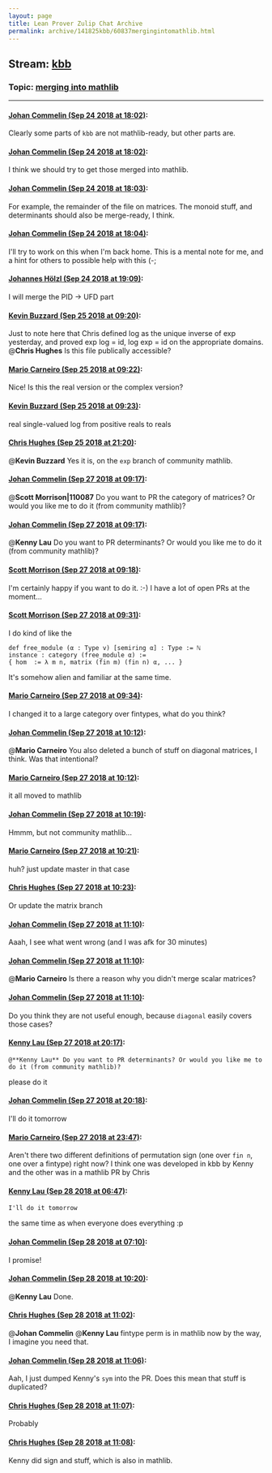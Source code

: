 ```yaml
---
layout: page
title: Lean Prover Zulip Chat Archive 
permalink: archive/141825kbb/60837mergingintomathlib.html
---
```


## Stream: [kbb](index.html)
### Topic: [merging into mathlib](60837mergingintomathlib.html)

---

#### [Johan Commelin (Sep 24 2018 at 18:02)](https://leanprover.zulipchat.com/#narrow/stream/141825-kbb/topic/merging%20into%20mathlib/near/134535620):
Clearly some parts of `kbb` are not mathlib-ready, but other parts are.

#### [Johan Commelin (Sep 24 2018 at 18:02)](https://leanprover.zulipchat.com/#narrow/stream/141825-kbb/topic/merging%20into%20mathlib/near/134535629):
I think we should try to get those merged into mathlib.

#### [Johan Commelin (Sep 24 2018 at 18:03)](https://leanprover.zulipchat.com/#narrow/stream/141825-kbb/topic/merging%20into%20mathlib/near/134535659):
For example, the remainder of the file on matrices. The monoid stuff, and determinants should also be merge-ready, I think.

#### [Johan Commelin (Sep 24 2018 at 18:04)](https://leanprover.zulipchat.com/#narrow/stream/141825-kbb/topic/merging%20into%20mathlib/near/134535744):
I'll try to work on this when I'm back home. This is a mental note for me, and a hint for others to possible help with this (-;

#### [Johannes Hölzl (Sep 24 2018 at 19:09)](https://leanprover.zulipchat.com/#narrow/stream/141825-kbb/topic/merging%20into%20mathlib/near/134539311):
I will merge the PID -> UFD part

#### [Kevin Buzzard (Sep 25 2018 at 09:20)](https://leanprover.zulipchat.com/#narrow/stream/141825-kbb/topic/merging%20into%20mathlib/near/134579577):
Just to note here that Chris defined log as the unique inverse of exp yesterday, and proved exp log = id, log exp = id on the appropriate domains. @**Chris Hughes** Is this file publically accessible?

#### [Mario Carneiro (Sep 25 2018 at 09:22)](https://leanprover.zulipchat.com/#narrow/stream/141825-kbb/topic/merging%20into%20mathlib/near/134579668):
Nice! Is this the real version or the complex version?

#### [Kevin Buzzard (Sep 25 2018 at 09:23)](https://leanprover.zulipchat.com/#narrow/stream/141825-kbb/topic/merging%20into%20mathlib/near/134579688):
real single-valued log from positive reals to reals

#### [Chris Hughes (Sep 25 2018 at 21:20)](https://leanprover.zulipchat.com/#narrow/stream/141825-kbb/topic/merging%20into%20mathlib/near/134621012):
@**Kevin Buzzard** Yes it is, on the `exp` branch of community mathlib.

#### [Johan Commelin (Sep 27 2018 at 09:17)](https://leanprover.zulipchat.com/#narrow/stream/141825-kbb/topic/merging%20into%20mathlib/near/134727322):
@**Scott Morrison|110087** Do you want to PR the category of matrices? Or would you like me to do it (from community mathlib)?

#### [Johan Commelin (Sep 27 2018 at 09:17)](https://leanprover.zulipchat.com/#narrow/stream/141825-kbb/topic/merging%20into%20mathlib/near/134727341):
@**Kenny Lau** Do you want to PR determinants? Or would you like me to do it (from community mathlib)?

#### [Scott Morrison (Sep 27 2018 at 09:18)](https://leanprover.zulipchat.com/#narrow/stream/141825-kbb/topic/merging%20into%20mathlib/near/134727401):
I'm certainly happy if you want to do it. :-) I have a lot of open PRs at the moment...

#### [Scott Morrison (Sep 27 2018 at 09:31)](https://leanprover.zulipchat.com/#narrow/stream/141825-kbb/topic/merging%20into%20mathlib/near/134727903):
I do kind of like the 
```
def free_module (α : Type v) [semiring α] : Type := ℕ
instance : category (free_module α) :=
{ hom  := λ m n, matrix (fin m) (fin n) α, ... }
```
 It's somehow alien and familiar at the same time.

#### [Mario Carneiro (Sep 27 2018 at 09:34)](https://leanprover.zulipchat.com/#narrow/stream/141825-kbb/topic/merging%20into%20mathlib/near/134728028):
I changed it to a large category over fintypes, what do you think?

#### [Johan Commelin (Sep 27 2018 at 10:12)](https://leanprover.zulipchat.com/#narrow/stream/141825-kbb/topic/merging%20into%20mathlib/near/134729544):
@**Mario Carneiro** You also deleted a bunch of stuff on diagonal matrices, I think. Was that intentional?

#### [Mario Carneiro (Sep 27 2018 at 10:12)](https://leanprover.zulipchat.com/#narrow/stream/141825-kbb/topic/merging%20into%20mathlib/near/134729550):
it all moved to mathlib

#### [Johan Commelin (Sep 27 2018 at 10:19)](https://leanprover.zulipchat.com/#narrow/stream/141825-kbb/topic/merging%20into%20mathlib/near/134729823):
Hmmm, but not community mathlib...

#### [Mario Carneiro (Sep 27 2018 at 10:21)](https://leanprover.zulipchat.com/#narrow/stream/141825-kbb/topic/merging%20into%20mathlib/near/134729915):
huh? just update master in that case

#### [Chris Hughes (Sep 27 2018 at 10:23)](https://leanprover.zulipchat.com/#narrow/stream/141825-kbb/topic/merging%20into%20mathlib/near/134730013):
Or update the matrix branch

#### [Johan Commelin (Sep 27 2018 at 11:10)](https://leanprover.zulipchat.com/#narrow/stream/141825-kbb/topic/merging%20into%20mathlib/near/134732181):
Aaah, I see what went wrong (and I was afk for 30 minutes)

#### [Johan Commelin (Sep 27 2018 at 11:10)](https://leanprover.zulipchat.com/#narrow/stream/141825-kbb/topic/merging%20into%20mathlib/near/134732188):
@**Mario Carneiro** Is there a reason why you didn't merge scalar matrices?

#### [Johan Commelin (Sep 27 2018 at 11:10)](https://leanprover.zulipchat.com/#narrow/stream/141825-kbb/topic/merging%20into%20mathlib/near/134732197):
Do you think they are not useful enough, because `diagonal` easily covers those cases?

#### [Kenny Lau (Sep 27 2018 at 20:17)](https://leanprover.zulipchat.com/#narrow/stream/141825-kbb/topic/merging%20into%20mathlib/near/134763925):
```quote
@**Kenny Lau** Do you want to PR determinants? Or would you like me to do it (from community mathlib)?
```
please do it

#### [Johan Commelin (Sep 27 2018 at 20:18)](https://leanprover.zulipchat.com/#narrow/stream/141825-kbb/topic/merging%20into%20mathlib/near/134764034):
I'll do it tomorrow

#### [Mario Carneiro (Sep 27 2018 at 23:47)](https://leanprover.zulipchat.com/#narrow/stream/141825-kbb/topic/merging%20into%20mathlib/near/134775734):
Aren't there two different definitions of permutation sign (one over `fin n`, one over a fintype) right now? I think one was developed in kbb by Kenny and the other was in a mathlib PR by Chris

#### [Kenny Lau (Sep 28 2018 at 06:47)](https://leanprover.zulipchat.com/#narrow/stream/141825-kbb/topic/merging%20into%20mathlib/near/134794434):
```quote
I'll do it tomorrow
```
the same time as when everyone does everything :p

#### [Johan Commelin (Sep 28 2018 at 07:10)](https://leanprover.zulipchat.com/#narrow/stream/141825-kbb/topic/merging%20into%20mathlib/near/134795246):
I promise!

#### [Johan Commelin (Sep 28 2018 at 10:20)](https://leanprover.zulipchat.com/#narrow/stream/141825-kbb/topic/merging%20into%20mathlib/near/134809097):
@**Kenny Lau** Done.

#### [Chris Hughes (Sep 28 2018 at 11:02)](https://leanprover.zulipchat.com/#narrow/stream/141825-kbb/topic/merging%20into%20mathlib/near/134810968):
@**Johan Commelin** @**Kenny Lau** fintype perm is in mathlib now by the way, I imagine you need that.

#### [Johan Commelin (Sep 28 2018 at 11:06)](https://leanprover.zulipchat.com/#narrow/stream/141825-kbb/topic/merging%20into%20mathlib/near/134811181):
Aah, I just dumped Kenny's `sym` into the PR. Does this mean that stuff is duplicated?

#### [Chris Hughes (Sep 28 2018 at 11:07)](https://leanprover.zulipchat.com/#narrow/stream/141825-kbb/topic/merging%20into%20mathlib/near/134811214):
Probably

#### [Chris Hughes (Sep 28 2018 at 11:08)](https://leanprover.zulipchat.com/#narrow/stream/141825-kbb/topic/merging%20into%20mathlib/near/134811260):
Kenny did sign and stuff, which is also in mathlib.

